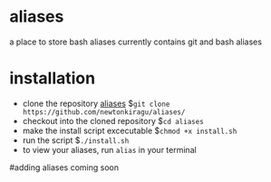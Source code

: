 # aliases
a place to store bash aliases
currently contains git and bash aliases

# installation
- clone the repository [aliases](https://github.com/newtonkiragu/aliases/)
$`git clone https://github.com/newtonkiragu/aliases/`
- checkout into the cloned repository
$`cd aliases`
- make the install script excecutable
$`chmod +x install.sh`
- run the script
$`./install.sh`
- to view your aliases, run `alias` in your terminal

#adding aliases
coming soon

